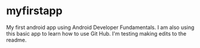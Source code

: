 # myfirstapp
My first android app using Android Developer Fundamentals.
I am also using this basic app to learn how to use Git Hub.
I'm testing making edits to the readme.
